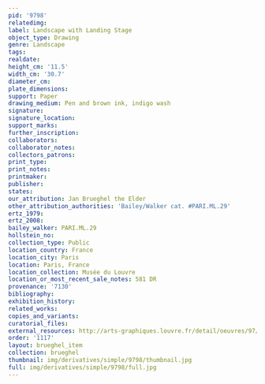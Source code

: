 ```yaml
---
pid: '9798'
relatedimg: 
label: Landscape with Landing Stage
object_type: Drawing
genre: Landscape
tags: 
realdate: 
height_cm: '11.5'
width_cm: '30.7'
diameter_cm: 
plate_dimensions: 
support: Paper
drawing_medium: Pen and brown ink, indigo wash
signature: 
signature_location: 
support_marks: 
further_inscription: 
collaborators: 
collaborator_notes: 
collectors_patrons: 
print_type: 
print_notes: 
printmaker: 
publisher: 
states: 
our_attribution: Jan Brueghel the Elder
other_attribution_authorities: 'Bailey/Walker cat. #PARI.ML.29'
ertz_1979: 
ertz_2008: 
bailey_walker: PARI.ML.29
hollstein_no: 
collection_type: Public
location_country: France
location_city: Paris
location: Paris, France
location_collection: Musée du Louvre
location_or_most_recent_sale_notes: 581 DR
provenance: '7130'
bibliography: 
exhibition_history: 
related_works: 
copies_and_variants: 
curatorial_files: 
external_resources: http://arts-graphiques.louvre.fr/detail/oeuvres/97/537433-Paysage-et-marine
order: '1117'
layout: brueghel_item
collection: brueghel
thumbnail: img/derivatives/simple/9798/thumbnail.jpg
full: img/derivatives/simple/9798/full.jpg
---
```

